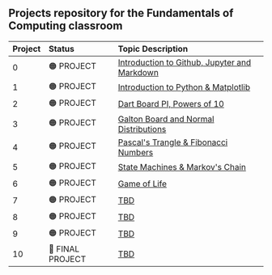 ## Projects repository for the Fundamentals of Computing classroom

Project|Status|Topic Description
:---|:---|:---
0|🟠 PROJECT|<a href="https://chandrunarayan.github.io/fcsr/projects/intro_to_jupyter" target="_blank">Introduction to Github, Jupyter and Markdown</a>
1|🟠 PROJECT|<a href="https://chandrunarayan.github.io/fcsr/projects/intro_to_python" target="_blank">Introduction to Python & Matplotlib</a>
2|🟠 PROJECT|<a href="https://chandrunarayan.github.io/fcsr/projects/dart_board_pi" target="_blank">Dart Board PI, Powers of 10</a>
3|🟠 PROJECT|<a href="https://chandrunarayan.github.io/fcsr/projects/galton_board" target="_blank">Galton Board and Normal Distributions</a>
4|🟠 PROJECT|<a href="https://chandrunarayan.github.io/fcsr/projects/pascals_triangle" target="_blank">Pascal's Trangle & Fibonacci Numbers</a>
5|🟠 PROJECT|<a href="https://chandrunarayan.github.io/fcsr/projects/markovs_chain" target="_blank">State Machines & Markov's Chain</a>
6|🟠 PROJECT|<a href="https://chandrunarayan.github.io/fcsr/projects/game_of_life" target="_blank">Game of Life</a>
7|🟠 PROJECT|<a href="https://chandrunarayan.github.io/fcsr" target="_blank">TBD</a>
8|🟠 PROJECT|<a href="https://chandrunarayan.github.io/fcsr" target="_blank">TBD</a>
9|🟠 PROJECT|<a href="https://chandrunarayan.github.io/fcsr" target="_blank">TBD</a>
10|🔵 FINAL PROJECT|<a href="https://chandrunarayan.github.io/fcsr" target="_blank">TBD</a>

